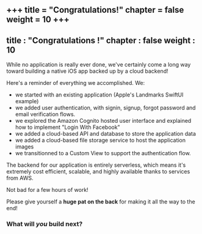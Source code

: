 +++
title = "Congratulations!"
chapter = false
weight = 10
+++
---
title : "Congratulations !"
chapter : false
weight : 10
---

While no application is really ever done, we've certainly come a long way toward building a native iOS app backed up by a cloud backend! 

Here's a reminder of everything we accomplished. We:

- we started with an existing application (Apple's Landmarks SwiftUI example)
- we added user authentication, with signin, signup, forgot password and email verification flows.  
- we explored the Amazon Cognito hosted user interface and explained how to implement "Login With Facebook"
- we added a cloud-based API and database to store the application data
- we added a cloud-based file storage service to host the application images
- we transitionned to a Custom View to support the authentication flow.

The backend for our application is entirely serverless, which means it's extremely cost efficient, scalable, and highly available thanks to services from AWS. 

Not bad for a few hours of work! 

Please give yourself a **huge pat on the back** for making it all the way to the end!

### What will _you_ build next?